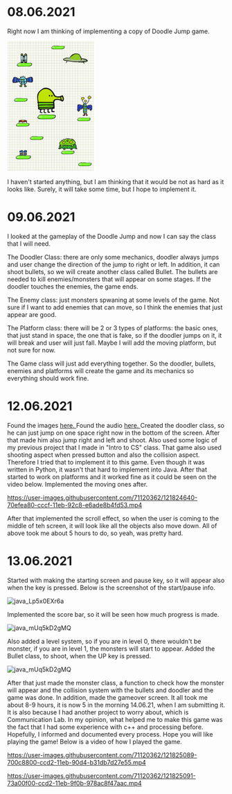 # 08.06.2021

Right now I am thinking of implementing a copy of Doodle Jump game. 

<img src = "doodljumpscetch.jpg" width = 200px height = 300px style = "width = 50%; height = 50%;">

I haven't started anything, but I am thinking that it would be not as hard as it looks like. Surely, it will take some time, but I hope to implement it. 

# 09.06.2021

I looked at the gameplay of the Doodle Jump and now I can say the class that I will need.

The Doodler Class: there are only some mechanics, doodler always jumps and user change the direction of the jump to right or left. In addition, it can shoot bullets, so we 
will create another class called Bullet. The bullets are needed to kill enemies/monsters that will appear on some stages. If the doodler touches the enemies, the game ends. 

The Enemy class: just monsters spwaning at some levels of the game. Not sure if I want to add enemies that can move, so I think the enemies that just appear are good.

The Platform class: there will be 2 or 3 types of platforms: the basic ones, that just stand in space, the one that is fake, so if the doodler jumps on it, it will break and user
 will just fall. Maybe I will add the moving platform, but not sure for now. 
 
The Game class will just add everything together. So the doodler, bullets, enemies and platforms will create the game and its mechanics so everything should work fine. 


# 12.06.2021
Found the images <a href="https://www.vg-resource.com/thread-21558.html" >here. </a>
Found the audio <a href="https://www.sounds-resource.com/mobile/doodlejump/sound/1636/" >here. </a>
Created the doodler class, so he can just jump on one space right now in the bottom of the screen. After that made him also jump right and left and shoot. Also used some logic of my previous project that I made in "Intro to CS" class. That game also used shooting aspect when pressed button and also the collision aspect. Therefore I tried that to implement it to this game. Even though it was written in Python, it wasn't that hard to implement into Java. After that started to work on platforms and it worked fine as it could be seen on the video below. Implemented the moving ones after.

https://user-images.githubusercontent.com/71120362/121824640-70efea80-cccf-11eb-92c8-e6ade8b4fd53.mp4

After that implemented the scroll effect, so when the user is coming to the middle of teh screen, it will look like all the objects also move down. All of above took me about 5 hours to do, so yeah, was pretty hard.

# 13.06.2021
Started with making the starting screen and pause key, so it will appear also when the key is pressed. Below is the screenshot of the start/pause info.


![java_Lp5x0EXr6a](https://user-images.githubusercontent.com/71120362/121824859-f3c57500-ccd0-11eb-9aee-1b797ed91764.png)

Implemented the score bar, so it will be seen how much progress is made. 

![java_mUq5kD2gMQ](https://user-images.githubusercontent.com/71120362/121824884-2c654e80-ccd1-11eb-92d3-5b50f9744416.png)

Also added a level system, so if you are in level 0, there wouldn't be monster, if you are in level 1, the monsters will start to appear.
Added the Bullet class, to shoot, when the UP key is pressed. 

![java_mUq5kD2gMQ](https://user-images.githubusercontent.com/71120362/121824923-6f272680-ccd1-11eb-9a5e-62303e9db70c.png)

After that just made the monster class, a function to check how the monster will appear and the collision system with the bullets and doodler and the game was done. In addition, made the gameover screen. It all took me about 8-9 hours, it is now 5 in the morning 14.06.21, when I am submitting it. It is also because I had another project to worry about, which is Communication Lab. In my opinion, what helped me to make this game was the fact that I had some experience with c++ and processing before. Hopefully, I informed and documented every process. Hope you will like playing the game! Below is a video of how I played the game.



https://user-images.githubusercontent.com/71120362/121825089-700c8800-ccd2-11eb-90d4-b31db7d27e55.mp4


https://user-images.githubusercontent.com/71120362/121825091-73a00f00-ccd2-11eb-9f0b-978ac8f47aac.mp4

